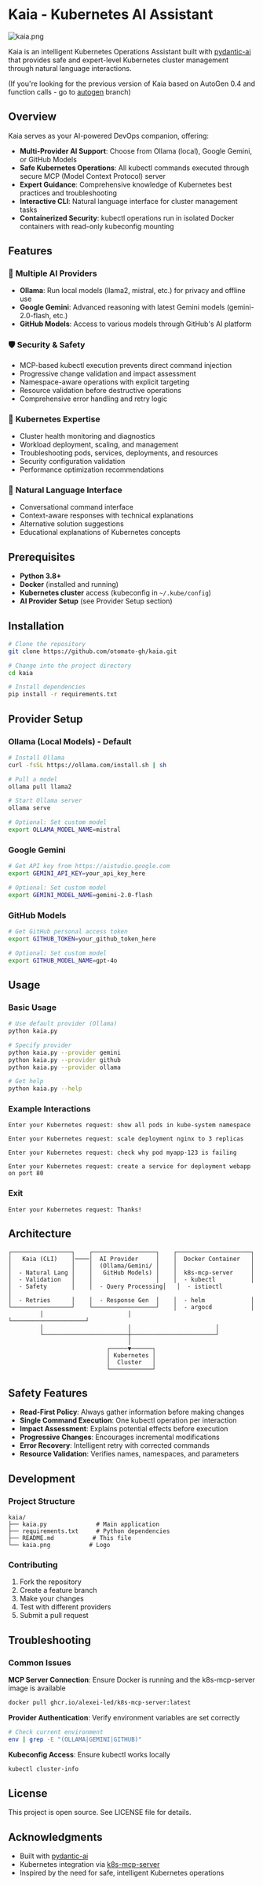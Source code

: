 # Kaia - Kubernetes AI Assistant
![kaia.png](kaia.png)

Kaia is an intelligent Kubernetes Operations Assistant built with [pydantic-ai](https://ai.pydantic.dev/) that provides safe and expert-level Kubernetes cluster management through natural language interactions.

(If you're looking for the previous version of Kaia based on AutoGen 0.4 and function calls - go to [autogen](https://github.com/otomato-gh/kaia/tree/autogen) branch)

## Overview

Kaia serves as your AI-powered DevOps companion, offering:

- **Multi-Provider AI Support**: Choose from Ollama (local), Google Gemini, or GitHub Models
- **Safe Kubernetes Operations**: All kubectl commands executed through secure MCP (Model Context Protocol) server
- **Expert Guidance**: Comprehensive knowledge of Kubernetes best practices and troubleshooting
- **Interactive CLI**: Natural language interface for cluster management tasks
- **Containerized Security**: kubectl operations run in isolated Docker containers with read-only kubeconfig mounting

## Features

### 🤖 **Multiple AI Providers**
- **Ollama**: Run local models (llama2, mistral, etc.) for privacy and offline use
- **Google Gemini**: Advanced reasoning with latest Gemini models (gemini-2.0-flash, etc.)
- **GitHub Models**: Access to various models through GitHub's AI platform

### 🛡️ **Security & Safety**
- MCP-based kubectl execution prevents direct command injection
- Progressive change validation and impact assessment
- Namespace-aware operations with explicit targeting
- Resource validation before destructive operations
- Comprehensive error handling and retry logic

### 🔧 **Kubernetes Expertise**
- Cluster health monitoring and diagnostics
- Workload deployment, scaling, and management
- Troubleshooting pods, services, deployments, and resources
- Security configuration validation
- Performance optimization recommendations

### 💬 **Natural Language Interface**
- Conversational command interface
- Context-aware responses with technical explanations
- Alternative solution suggestions
- Educational explanations of Kubernetes concepts

## Prerequisites

- **Python 3.8+**
- **Docker** (installed and running)
- **Kubernetes cluster** access (kubeconfig in `~/.kube/config`)
- **AI Provider Setup** (see Provider Setup section)

## Installation

```bash
# Clone the repository
git clone https://github.com/otomato-gh/kaia.git

# Change into the project directory
cd kaia

# Install dependencies
pip install -r requirements.txt
```

## Provider Setup

### Ollama (Local Models) - Default
```bash
# Install Ollama
curl -fsSL https://ollama.com/install.sh | sh

# Pull a model
ollama pull llama2

# Start Ollama server
ollama serve

# Optional: Set custom model
export OLLAMA_MODEL_NAME=mistral
```

### Google Gemini
```bash
# Get API key from https://aistudio.google.com
export GEMINI_API_KEY=your_api_key_here

# Optional: Set custom model
export GEMINI_MODEL_NAME=gemini-2.0-flash
```

### GitHub Models
```bash
# Get GitHub personal access token
export GITHUB_TOKEN=your_github_token_here

# Optional: Set custom model  
export GITHUB_MODEL_NAME=gpt-4o
```

## Usage

### Basic Usage
```bash
# Use default provider (Ollama)
python kaia.py

# Specify provider
python kaia.py --provider gemini
python kaia.py --provider github
python kaia.py --provider ollama

# Get help
python kaia.py --help
```

### Example Interactions
```
Enter your Kubernetes request: show all pods in kube-system namespace

Enter your Kubernetes request: scale deployment nginx to 3 replicas

Enter your Kubernetes request: check why pod myapp-123 is failing

Enter your Kubernetes request: create a service for deployment webapp on port 80
```

### Exit
```
Enter your Kubernetes request: Thanks!
```

## Architecture

```
┌─────────────────┐    ┌──────────────────┐    ┌─────────────────────┐
│   Kaia (CLI)    │────│  AI Provider     │    │  Docker Container   │
│                 │    │  (Ollama/Gemini/ │    │                     │
│  - Natural Lang │    │   GitHub Models) │    │  k8s-mcp-server     │
│  - Validation   │    │                  │    │  - kubectl          │
│  - Safety       │    │  - Query Processing│   │  - istioctl         │
│  - Retries      │    │  - Response Gen  │    │  - helm             │
└─────────────────┘    └──────────────────┘    │  - argocd           │
         │                        │             └─────────────────────┘
         │                        │                        │
         └────────────────────────┼────────────────────────┘
                                  │
                            ┌─────▼──────┐
                            │ Kubernetes │
                            │  Cluster   │
                            └────────────┘
```

## Safety Features

- **Read-First Policy**: Always gather information before making changes
- **Single Command Execution**: One kubectl operation per interaction
- **Impact Assessment**: Explains potential effects before execution
- **Progressive Changes**: Encourages incremental modifications
- **Error Recovery**: Intelligent retry with corrected commands
- **Resource Validation**: Verifies names, namespaces, and parameters

## Development

### Project Structure
```
kaia/
├── kaia.py              # Main application
├── requirements.txt     # Python dependencies
├── README.md           # This file
└── kaia.png           # Logo
```

### Contributing
1. Fork the repository
2. Create a feature branch
3. Make your changes
4. Test with different providers
5. Submit a pull request

## Troubleshooting

### Common Issues

**MCP Server Connection**: Ensure Docker is running and the k8s-mcp-server image is available
```bash
docker pull ghcr.io/alexei-led/k8s-mcp-server:latest
```

**Provider Authentication**: Verify environment variables are set correctly
```bash
# Check current environment
env | grep -E "(OLLAMA|GEMINI|GITHUB)"
```

**Kubeconfig Access**: Ensure kubectl works locally
```bash
kubectl cluster-info
```

## License

This project is open source. See LICENSE file for details.

## Acknowledgments

- Built with [pydantic-ai](https://ai.pydantic.dev/)
- Kubernetes integration via [k8s-mcp-server](https://github.com/alexei-led/k8s-mcp-server)
- Inspired by the need for safe, intelligent Kubernetes operations